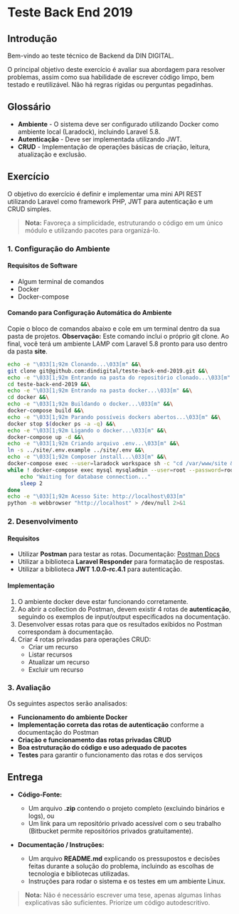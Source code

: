 # Teste Back End 2019

## Introdução

Bem-vindo ao teste técnico de Backend da DIN DIGITAL.

O principal objetivo deste exercício é avaliar sua abordagem para resolver problemas, assim como sua habilidade de escrever código limpo, bem testado e reutilizável. Não há regras rígidas ou perguntas pegadinhas.

## Glossário
* **Ambiente** - O sistema deve ser configurado utilizando Docker como ambiente local (Laradock), incluindo Laravel 5.8.
* **Autenticação** - Deve ser implementada utilizando JWT.
* **CRUD** - Implementação de operações básicas de criação, leitura, atualização e exclusão.

## Exercício
O objetivo do exercício é definir e implementar uma mini API REST utilizando Laravel como framework PHP, JWT para autenticação e um CRUD simples.

> **Nota:** Favoreça a simplicidade, estruturando o código em um único módulo e utilizando pacotes para organizá-lo.

### 1. Configuração do Ambiente

#### Requisitos de Software
- Algum terminal de comandos
- Docker
- Docker-compose

#### Comando para Configuração Automática do Ambiente
Copie o bloco de comandos abaixo e cole em um terminal dentro da sua pasta de projetos. **Observação:** Este comando inclui o próprio git clone. Ao final, você terá um ambiente LAMP com Laravel 5.8 pronto para uso dentro da pasta **site**.

```bash
echo -e "\033[1;92m Clonando...\033[m" &&\
git clone git@github.com:dindigital/teste-back-end-2019.git &&\
echo -e "\033[1;92m Entrando na pasta do repositório clonado...\033[m" &&\
cd teste-back-end-2019 &&\
echo -e "\033[1;92m Entrando na pasta docker...\033[m" &&\
cd docker &&\
echo -e "\033[1;92m Buildando o docker...\033[m" &&\
docker-compose build &&\
echo -e "\033[1;92m Parando possíveis dockers abertos...\033[m" &&\
docker stop $(docker ps -a -q) &&\
echo -e "\033[1;92m Ligando o docker...\033[m" &&\
docker-compose up -d &&\
echo -e "\033[1;92m Criando arquivo .env...\033[m" &&\
ln -s ../site/.env.example ../site/.env &&\
echo -e "\033[1;92m Composer install...\033[m" &&\
docker-compose exec --user=laradock workspace sh -c "cd /var/www/site && composer -vvv install --no-scripts" &&\
while ! docker-compose exec mysql mysqladmin --user=root --password=root --host "127.0.0.1" ping --silent &> /dev/null ; do
    echo "Waiting for database connection..."
    sleep 2
done
echo -e "\033[1;92m Acesso Site: http://localhost\033[m"
python -m webbrowser "http://localhost" > /dev/null 2>&1
```

### 2. Desenvolvimento

#### Requisitos
- Utilizar **Postman** para testar as rotas. Documentação: [Postman Docs](https://documenter.getpostman.com/view/2284246/SVmzvcZv?version=latest#intro)
- Utilizar a biblioteca **Laravel Responder** para formatação de respostas.
- Utilizar a biblioteca **JWT 1.0.0-rc.4.1** para autenticação.

#### Implementação
1. O ambiente docker deve estar funcionando corretamente.
2. Ao abrir a collection do Postman, devem existir 4 rotas de **autenticação**, seguindo os exemplos de input/output especificados na documentação.
3. Desenvolver essas rotas para que os resultados exibidos no Postman correspondam à documentação.
4. Criar 4 rotas privadas para operações CRUD:
   - Criar um recurso
   - Listar recursos
   - Atualizar um recurso
   - Excluir um recurso

### 3. Avaliação
Os seguintes aspectos serão analisados:

- **Funcionamento do ambiente Docker**
- **Implementação correta das rotas de autenticação** conforme a documentação do Postman
- **Criação e funcionamento das rotas privadas CRUD**
- **Boa estruturação do código e uso adequado de pacotes**
- **Testes** para garantir o funcionamento das rotas e dos serviços

## Entrega

- **Código-Fonte:**
  - Um arquivo **.zip** contendo o projeto completo (excluindo binários e logs), ou
  - Um link para um repositório privado acessível com o seu trabalho (Bitbucket permite repositórios privados gratuitamente).

- **Documentação / Instruções:**
  - Um arquivo **README.md** explicando os pressupostos e decisões feitas durante a solução do problema, incluindo as escolhas de tecnologia e bibliotecas utilizadas.
  - Instruções para rodar o sistema e os testes em um ambiente Linux.

> **Nota:** Não é necessário escrever uma tese, apenas algumas linhas explicativas são suficientes. Priorize um código autodescritivo.